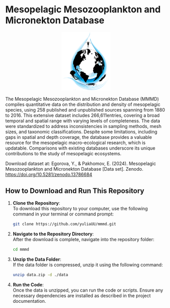 # Mesopelagic Mesozooplankton and Micronekton Database

<p align="center">
<img src="mmmd_logo.png" alt="Logo" width="30%">
</p>

The Mesopelagic Mesozooplankton and Micronekton Database (MMMD) compiles quantitative data on the distribution and density of mesopelagic species, using 258 published and unpublished sources spanning from 1880 to 2016. This extensive dataset includes 266,611entries, covering a broad temporal and spatial range with varying levels of completeness. The data were standardized to address inconsistencies in sampling methods, mesh sizes, and taxonomic classifications. Despite some limitations, including gaps in spatial and depth coverage, the database provides a valuable resource for the mesopelagic macro-ecological research, which is updatable. Comparisons with existing databases underscore its unique contributions to the study of mesopelagic ecosystems.

Download dataset at: Egorova, Y., & Pakhomov, E. (2024). Mesopelagic Mesozooplankton and Micronekton Database [Data set]. Zenodo. https://doi.org/10.5281/zenodo.13786684

## How to Download and Run This Repository

1. **Clone the Repository**:  
   To download this repository to your computer, use the following command in your terminal or command prompt:
   
   ```bash
   git clone https://github.com/yuliaUU/mmmd.git
   ```

2. **Navigate to the Repository Directory**:  
   After the download is complete, navigate into the repository folder:

   ```bash
   cd mmmd
   ```

3. **Unzip the Data Folder**:  
   If the data folder is compressed, unzip it using the following command:

   ```bash
   unzip data.zip -d ./data
   ```

4. **Run the Code**:  
   Once the data is unzipped, you can run the code or scripts. Ensure any necessary dependencies are installed as described in the project documentation.
